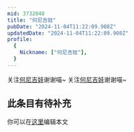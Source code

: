 ```yaml
---
mid: 3732048
title: "何尼吉娃"
pubDate: "2024-11-04T11:22:09.908Z"
updatedDate: "2024-11-04T11:22:09.908Z"
profile:
  {
    Nickname: ["何尼吉娃"],
  }
---
```


关注[何尼吉娃](https://space.bilibili.com/3732048)谢谢喵~ 关注[何尼吉娃](https://space.bilibili.com/3732048)谢谢喵~

## 此条目有待补充
你可以在[这里](https://github.com/Yuhanawa/VTuber.ICU-Content/edit/master/v/何尼吉娃/index.md)编辑本文
